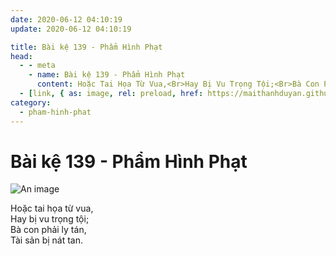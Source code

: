 ```yaml
---
date: 2020-06-12 04:10:19
update: 2020-06-12 04:10:19

title: Bài kệ 139 - Phẩm Hình Phạt
head:
  - - meta
    - name: Bài kệ 139 - Phẩm Hình Phạt
      content: Hoặc Tai Họa Từ Vua,<Br>Hay Bị Vu Trọng Tội;<Br>Bà Con Phải Ly Tán,<Br>Tài Sản Bị Nát Tan.<Br>
  - [link, { as: image, rel: preload, href: https://maithanhduyan.github.io/kinh-phap-cu/img/pham-hinh-phat/pham-hinh-phat-139.jpg }]
category:
  - pham-hinh-phat
---
```


# Bài kệ 139 - Phẩm Hình Phạt

![An image](/img/pham-hinh-phat/pham-hinh-phat-139.jpg)

Hoặc tai họa từ vua,<br>Hay bị vu trọng tội;<br>Bà con phải ly tán,<br>Tài sản bị nát tan.<br>
